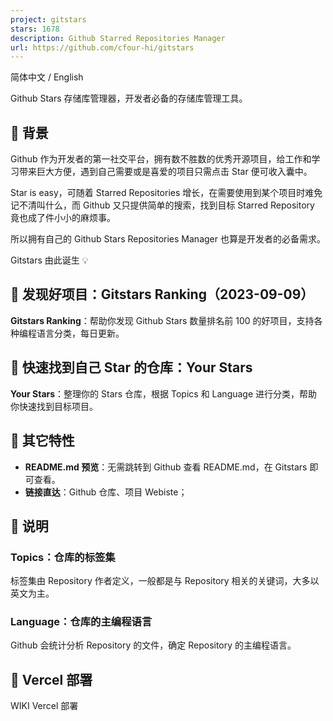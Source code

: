 ```yaml
---
project: gitstars
stars: 1678
description: Github Starred Repositories Manager
url: https://github.com/cfour-hi/gitstars
---
```


简体中文 / English

Github Stars 存储库管理器，开发者必备的存储库管理工具。

🎯 背景
-----

Github 作为开发者的第一社交平台，拥有数不胜数的优秀开源项目，给工作和学习带来巨大方便，遇到自己需要或是喜爱的项目只需点击 Star 便可收入囊中。

Star is easy，可随着 Starred Repositories 增长，在需要使用到某个项目时难免记不清叫什么，而 Github 又只提供简单的搜索，找到目标 Starred Repository 竟也成了件小小的麻烦事。

所以拥有自己的 Github Stars Repositories Manager 也算是开发者的必备需求。

Gitstars 由此诞生 💡

👀 发现好项目：Gitstars Ranking（2023-09-09）
-------------------------------------

**Gitstars Ranking**：帮助你发现 Github Stars 数量排名前 100 的好项目，支持各种编程语言分类，每日更新。

🚀 快速找到自己 Star 的仓库：Your Stars
-----------------------------

**Your Stars**：整理你的 Stars 仓库，根据 Topics 和 Language 进行分类，帮助你快速找到目标项目。

👻 其它特性
-------

-   **README.md 预览**：无需跳转到 Github 查看 README.md，在 Gitstars 即可查看。
-   **链接直达**：Github 仓库、项目 Webiste；

📖 说明
-----

### Topics：仓库的标签集

标签集由 Repository 作者定义，一般都是与 Repository 相关的关键词，大多以英文为主。

### Language：仓库的主编程语言

Github 会统计分析 Repository 的文件，确定 Repository 的主编程语言。

🤖 Vercel 部署
------------

WIKI Vercel 部署
